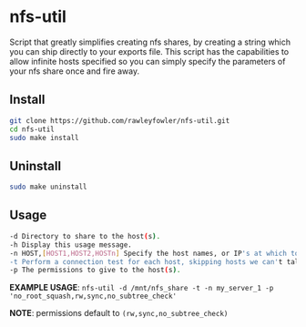 # nfs-util
Script that greatly simplifies creating nfs shares, by creating a string which you can ship directly to your exports file. This script has the capabilities to allow infinite hosts specified so you can simply specify the parameters of your nfs share once and fire away.

## Install
```bash
git clone https://github.com/rawleyfowler/nfs-util.git
cd nfs-util
sudo make install
```

## Uninstall
```bash
sudo make uninstall
```

## Usage
```bash
-d Directory to share to the host(s).
-h Display this usage message.
-n HOST,[HOST1,HOST2,HOSTn] Specify the host names, or IP's at which to share to.
-t Perform a connection test for each host, skipping hosts we can't talk to.
-p The permissions to give to the host(s).
```

<b>EXAMPLE USAGE</b>: `nfs-util -d /mnt/nfs_share -t -n my_server_1 -p 'no_root_squash,rw,sync,no_subtree_check'`

<b>NOTE</b>: permissions default to `(rw,sync,no_subtree_check)`
